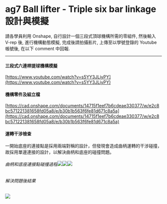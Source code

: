 # ag7 Ball lifter - Triple six bar linkage 設計與模擬

請各學員利用 Onshape, 自行設計一個三段式頂球機構所需的零組件, 然後輸入 V-rep 後, 進行機構動態模擬, 完成後請拍攝影片, 上傳至以學號登錄的 Youtube 帳號後, 在以下 comment 中回報.

---

#### 三段式六連桿提球機構模擬

[https://www.youtube.com/watch?v=s5YY3JLiyPY](https://www.youtube.com/watch?v=s5YY3JLiyPY)

#### 機構零件及組立檔

[https://cad.onshape.com/documents/14715f1eef7b6cdeae330377/w/e2c8bc571221381658fd05a8/e/b30b1b563f6fe81d671c8a5a](https://cad.onshape.com/documents/14715f1eef7b6cdeae330377/w/e2c8bc571221381658fd05a8/e/b30b1b563f6fe81d671c8a5a)

#### 運轉干涉檢查

一開始底座的連接點是採用兩端對稱的設計，但發現會造成曲柄運轉的干涉碰撞，故採用單邊連接的設計，以解決曲柄和底座的碰撞問題。

###### 曲柄和底座連接點碰撞過程![](/assets/chrome_2018-05-22_09-21-20.png)![](/assets/chrome_2018-05-22_09-21-24.png)![](picture/chrome_2018-05-22_09-21-34.png)

###### 解決問題後結果

![](picture/chrome_2018-05-22_09-22-03.png)

